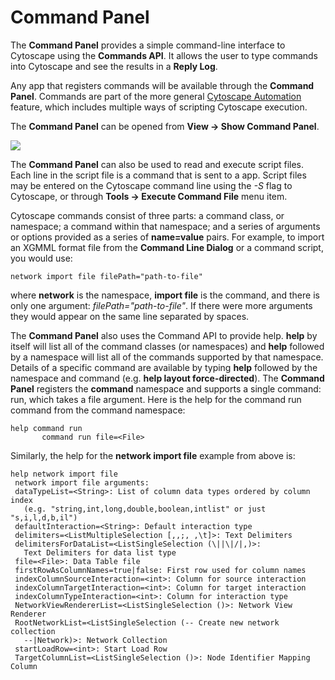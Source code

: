 <a id="command_tool"> </a>
# Command Panel

The **Command Panel** provides a simple command-line interface to
Cytoscape using the **Commands API**. It allows the user to type commands into
Cytoscape and see the results in a **Reply Log**.

Any app that registers commands will
be available through the **Command Panel**. Commands are part of the more general
[Cytoscape Automation](Programmatic_Access_to_Cytoscape_Features_Scripting.html#cytoscape_automation) feature, 
which includes multiple ways of scripting Cytoscape execution.

The **Command Panel** can be opened from **View → Show Command Panel**.

![](_static/images/Command_Tool/AutomationPanel.png)

The **Command Panel** can also be used to read and execute script files. 
Each line in the script file is a command that is sent to a app.
Script files may be entered on the Cytoscape command line using the _-S_
flag to Cytoscape, or through **Tools → Execute Command File** menu item.

Cytoscape commands consist of three parts: a command class, or
namespace; a command within that namespace; and a series of arguments or
options provided as a series of **name=value** pairs. For example, to
import an XGMML format file from the **Command Line Dialog** or a
command script, you would use:

    network import file filePath="path-to-file"

where **network** is the namespace, **import file** is the command, and
there is only one argument: *filePath="path-to-file"*. If there were
more arguments they would appear on the same line separated by spaces.

The **Command Panel** also uses the Command API to provide help. **help** by
itself will list all of the command classes (or namespaces) and **help**
followed by a namespace will list all of the commands supported by that
namespace. Details of a specific command are available by typing **help**
followed by the namespace and command (e.g. **help layout
force-directed**). The **Command Panel** registers the **command** namespace and
supports a single command: run, which takes a file argument. Here is the
help for the command run command from the command namespace:

    help command run
           command run file=<File> 

Similarly, the help for the **network import file** example from above is:

    help network import file
     network import file arguments:
     dataTypeList=<String>: List of column data types ordered by column index 
	   (e.g. "string,int,long,double,boolean,intlist" or just "s,i,l,d,b,il")
     defaultInteraction=<String>: Default interaction type
     delimiters=<ListMultipleSelection [,,;, ,\t]>: Text Delimiters
     delimitersForDataList=<ListSingleSelection (\||\|/|,)>: 
	   Text Delimiters for data list type
     file=<File>: Data Table file
     firstRowAsColumnNames=true|false: First row used for column names
     indexColumnSourceInteraction=<int>: Column for source interaction
     indexColumnTargetInteraction=<int>: Column for target interaction
     indexColumnTypeInteraction=<int>: Column for interaction type
     NetworkViewRendererList=<ListSingleSelection ()>: Network View Renderer
     RootNetworkList=<ListSingleSelection (-- Create new network collection 
	   --|Network)>: Network Collection
     startLoadRow=<int>: Start Load Row
     TargetColumnList=<ListSingleSelection ()>: Node Identifier Mapping Column
